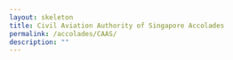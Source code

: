 ```yaml
---
layout: skeleton
title: Civil Aviation Authority of Singapore Accolades
permalink: /accolades/CAAS/
description: ""
---
```

